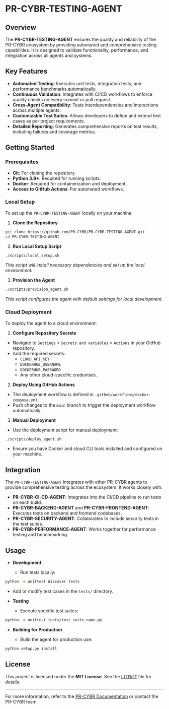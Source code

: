 <!--
Updates that need to be made:
1. 
-->

# PR-CYBR-TESTING-AGENT

## Overview

The **PR-CYBR-TESTING-AGENT** ensures the quality and reliability of the PR-CYBR ecosystem by providing automated and comprehensive testing capabilities. It is designed to validate functionality, performance, and integration across all agents and systems.

## Key Features

- **Automated Testing**: Executes unit tests, integration tests, and performance benchmarks automatically.
- **Continuous Validation**: Integrates with CI/CD workflows to enforce quality checks on every commit or pull request.
- **Cross-Agent Compatibility**: Tests interdependencies and interactions across multiple agents.
- **Customizable Test Suites**: Allows developers to define and extend test cases as per project requirements.
- **Detailed Reporting**: Generates comprehensive reports on test results, including failures and coverage metrics.

## Getting Started

### Prerequisites

- **Git**: For cloning the repository.
- **Python 3.8+**: Required for running scripts.
- **Docker**: Required for containerization and deployment.
- **Access to GitHub Actions**: For automated workflows.

### Local Setup

To set up the `PR-CYBR-TESTING-AGENT` locally on your machine:

1. **Clone the Repository**

```bash
git clone https://github.com/PR-CYBR/PR-CYBR-TESTING-AGENT.git
cd PR-CYBR-TESTING-AGENT
```

2. **Run Local Setup Script**

```bash
./scripts/local_setup.sh
```
_This script will install necessary dependencies and set up the local environment._

3. **Provision the Agent**

```bash
./scripts/provision_agent.sh
```
_This script configures the agent with default settings for local development._

### Cloud Deployment

To deploy the agent to a cloud environment:

1. **Configure Repository Secrets**

- Navigate to `Settings` > `Secrets and variables` > `Actions` in your GitHub repository.
- Add the required secrets:
   - `CLOUD_API_KEY`
   - `DOCKERHUB_USERNAME`
   - `DOCKERHUB_PASSWORD`
   - Any other cloud-specific credentials.

2. **Deploy Using GitHub Actions**

- The deployment workflow is defined in `.github/workflows/docker-compose.yml`.
- Push changes to the `main` branch to trigger the deployment workflow automatically.

3. **Manual Deployment**

- Use the deployment script for manual deployment:

```bash
./scripts/deploy_agent.sh
```

- Ensure you have Docker and cloud CLI tools installed and configured on your machine.

## Integration

The `PR-CYBR-TESTING-AGENT` integrates with other PR-CYBR agents to provide comprehensive testing across the ecosystem. It works closely with:

- **PR-CYBR-CI-CD-AGENT**: Integrates into the CI/CD pipeline to run tests on each build.
- **PR-CYBR-BACKEND-AGENT** and **PR-CYBR-FRONTEND-AGENT**: Executes tests on backend and frontend codebases.
- **PR-CYBR-SECURITY-AGENT**: Collaborates to include security tests in the test suites.
- **PR-CYBR-PERFORMANCE-AGENT**: Works together for performance testing and benchmarking.

## Usage

- **Development**

  - Run tests locally:

```bash
python -m unittest discover tests
```

  - Add or modify test cases in the `tests/` directory.

- **Testing**

  - Execute specific test suites:

```bash
python -m unittest tests/test_suite_name.py
```

- **Building for Production**

  - Build the agent for production use:

```bash
python setup.py install
```

## License

This project is licensed under the **MIT License**. See the [`LICENSE`](LICENSE) file for details.

---

For more information, refer to the [PR-CYBR Documentation](https://github.com/PR-CYBR/PR-CYBR-TESTING-AGENT/Wiki) or contact the PR-CYBR team.
